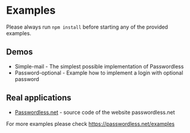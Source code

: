 # Examples

Please always run `npm install` before starting any of the provided examples.

## Demos
* Simple-mail - The simplest possible implementation of Passwordless
* Password-optional - Example how to implement a login with optional password

## Real applications
* [Passwordless.net](https://github.com/florianheinemann/www-passwordless-net) - source code of the website passwordless.net

For more examples please check https://passwordless.net/examples
